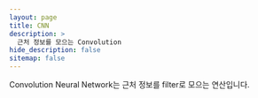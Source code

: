 ```yaml
---
layout: page
title: CNN
description: >
  근처 정보를 모으는 Convolution
hide_description: false
sitemap: false
---
```


Convolution Neural Network는 근처 정보를 filter로 모으는 연산입니다.